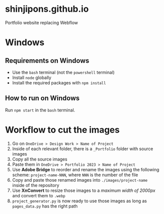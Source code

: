# shinjipons.github.io

Portfolio website replacing Webflow

# Windows

## Requirements on Windows

- Use the `bash` terminal (not the `powershell` terminal)
- Install `node` globally
- Install the required packages with `npm install`

## How to run on Windows

Run `npm start` in the `bash` terminal.

# Workflow to cut the images

1. Go on `OneDrive > Design Work > Name of Project`
2. Inside of each relevant folder, there is a `_Portfolio` folder with source images
3. Copy all the source images
4. Paste them in `OneDrive > Portfolio 2023 > Name of Project`
5. Use **Adobe Bridge** to reorder and rename the images using the following scheme: `project-name-NNN`, where `NNN` is the number of the file
6. Copy and paste those renamed images into `./images/project-name` inside of the repository
7. Use **XnConvert** to resize those images to a *maximum width of 2000px* and convert them to `.webp`
8. `project_generator.py` is now ready to use those images as long as `pages_data.py` has the right path